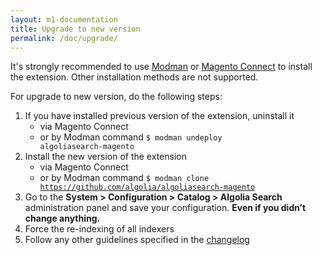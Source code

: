 ```yaml
---
layout: m1-documentation
title: Upgrade to new version
permalink: /doc/upgrade/
---
```


It's strongly recommended to use [Modman](https://github.com/colinmollenhour/modman) or [Magento Connect](https://www.magentocommerce.com/magento-connect/search-algolia-search.html) to install the extension. Other installation methods are not supported.

For upgrade to new version, do the following steps:

1. If you have installed previous version of the extension, uninstall it
	- via Magento Connect
	- or by Modman command <code>$ modman undeploy algoliasearch-magento</code>
2. Install the new version of the extension
	- via Magento Connect
	- or by Modman command <code>$ modman clone https://github.com/algolia/algoliasearch-magento</code>
3. Go to the **System > Configuration > Catalog > Algolia Search** administration panel and save your configuration. **Even if you didn’t change anything.**
4. Force the re-indexing of all indexers
5. Follow any other guidelines specified in the [changelog](https://github.com/algolia/algoliasearch-magento/blob/master/CHANGELOG.md)
